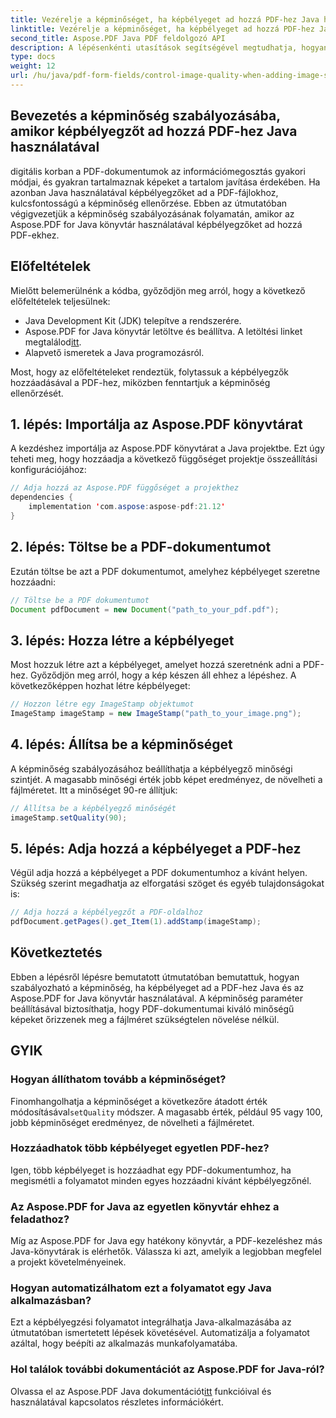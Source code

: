 ```yaml
---
title: Vezérelje a képminőséget, ha képbélyeget ad hozzá PDF-hez Java használatával
linktitle: Vezérelje a képminőséget, ha képbélyeget ad hozzá PDF-hez Java használatával
second_title: Aspose.PDF Java PDF feldolgozó API
description: A lépésenkénti utasítások segítségével megtudhatja, hogyan szabályozhatja a képminőséget, amikor Java használatával képbélyegzőket ad hozzá PDF-ekhez.
type: docs
weight: 12
url: /hu/java/pdf-form-fields/control-image-quality-when-adding-image-stamp-in-pdf-using-java/
---
```


## Bevezetés a képminőség szabályozásába, amikor képbélyegzőt ad hozzá PDF-hez Java használatával

digitális korban a PDF-dokumentumok az információmegosztás gyakori módjai, és gyakran tartalmaznak képeket a tartalom javítása érdekében. Ha azonban Java használatával képbélyegzőket ad a PDF-fájlokhoz, kulcsfontosságú a képminőség ellenőrzése. Ebben az útmutatóban végigvezetjük a képminőség szabályozásának folyamatán, amikor az Aspose.PDF for Java könyvtár használatával képbélyegzőket ad hozzá PDF-ekhez.

## Előfeltételek

Mielőtt belemerülnénk a kódba, győződjön meg arról, hogy a következő előfeltételek teljesülnek:

- Java Development Kit (JDK) telepítve a rendszerére.
-  Aspose.PDF for Java könyvtár letöltve és beállítva. A letöltési linket megtalálod[itt](https://releases.aspose.com/pdf/java/).
- Alapvető ismeretek a Java programozásról.

Most, hogy az előfeltételeket rendeztük, folytassuk a képbélyegzők hozzáadásával a PDF-hez, miközben fenntartjuk a képminőség ellenőrzését.

## 1. lépés: Importálja az Aspose.PDF könyvtárat

A kezdéshez importálja az Aspose.PDF könyvtárat a Java projektbe. Ezt úgy teheti meg, hogy hozzáadja a következő függőséget projektje összeállítási konfigurációjához:

```java
// Adja hozzá az Aspose.PDF függőséget a projekthez
dependencies {
    implementation 'com.aspose:aspose-pdf:21.12'
}
```

## 2. lépés: Töltse be a PDF-dokumentumot

Ezután töltse be azt a PDF dokumentumot, amelyhez képbélyeget szeretne hozzáadni:

```java
// Töltse be a PDF dokumentumot
Document pdfDocument = new Document("path_to_your_pdf.pdf");
```

## 3. lépés: Hozza létre a képbélyeget

Most hozzuk létre azt a képbélyeget, amelyet hozzá szeretnénk adni a PDF-hez. Győződjön meg arról, hogy a kép készen áll ehhez a lépéshez. A következőképpen hozhat létre képbélyeget:

```java
// Hozzon létre egy ImageStamp objektumot
ImageStamp imageStamp = new ImageStamp("path_to_your_image.png");
```

## 4. lépés: Állítsa be a képminőséget

A képminőség szabályozásához beállíthatja a képbélyegző minőségi szintjét. A magasabb minőségi érték jobb képet eredményez, de növelheti a fájlméretet. Itt a minőséget 90-re állítjuk:

```java
// Állítsa be a képbélyegző minőségét
imageStamp.setQuality(90);
```

## 5. lépés: Adja hozzá a képbélyeget a PDF-hez

Végül adja hozzá a képbélyeget a PDF dokumentumhoz a kívánt helyen. Szükség szerint megadhatja az elforgatási szöget és egyéb tulajdonságokat is:

```java
// Adja hozzá a képbélyegzőt a PDF-oldalhoz
pdfDocument.getPages().get_Item(1).addStamp(imageStamp);
```

## Következtetés

Ebben a lépésről lépésre bemutatott útmutatóban bemutattuk, hogyan szabályozható a képminőség, ha képbélyeget ad a PDF-hez Java és az Aspose.PDF for Java könyvtár használatával. A képminőség paraméter beállításával biztosíthatja, hogy PDF-dokumentumai kiváló minőségű képeket őrizzenek meg a fájlméret szükségtelen növelése nélkül.

## GYIK

### Hogyan állíthatom tovább a képminőséget?

 Finomhangolhatja a képminőséget a következőre átadott érték módosításával`setQuality` módszer. A magasabb érték, például 95 vagy 100, jobb képminőséget eredményez, de növelheti a fájlméretet.

### Hozzáadhatok több képbélyeget egyetlen PDF-hez?

Igen, több képbélyeget is hozzáadhat egy PDF-dokumentumhoz, ha megismétli a folyamatot minden egyes hozzáadni kívánt képbélyegzőnél.

### Az Aspose.PDF for Java az egyetlen könyvtár ehhez a feladathoz?

Míg az Aspose.PDF for Java egy hatékony könyvtár, a PDF-kezeléshez más Java-könyvtárak is elérhetők. Válassza ki azt, amelyik a legjobban megfelel a projekt követelményeinek.

### Hogyan automatizálhatom ezt a folyamatot egy Java alkalmazásban?

Ezt a képbélyegzési folyamatot integrálhatja Java-alkalmazásába az útmutatóban ismertetett lépések követésével. Automatizálja a folyamatot azáltal, hogy beépíti az alkalmazás munkafolyamatába.

### Hol találok további dokumentációt az Aspose.PDF for Java-ról?

 Olvassa el az Aspose.PDF Java dokumentációt[itt](https://reference.aspose.com/pdf/java/) funkcióival és használatával kapcsolatos részletes információkért.